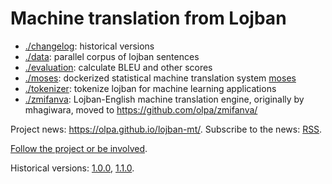 # Machine translation from Lojban

- [./changelog](./changelog): historical versions
- [./data](./data): parallel corpus of lojban sentences
- [./evaluation](./evaluation): calculate BLEU and other scores
- [./moses](./moses): dockerized statistical machine translation system [moses](https://www.statmt.org/moses/)
- [./tokenizer](./tokenizer): tokenize lojban for machine learning applications
- [./zmifanva](./zmifanva): Lojban-English machine translation engine, originally by mhagiwara, moved to <https://github.com/olpa/zmifanva/>

Project news: <https://olpa.github.io/lojban-mt/>. Subscribe to the news: [RSS](https://olpa.github.io/lojban-mt/feed.xml).

[Follow the project or be involved](https://olpa.github.io/lojban-mt/2022/05/19/join-the-project.html).

Historical versions: [1.0.0](./changelog/1.0.0/README.md), [1.1.0](./changelog/1.1.0/README.md).

